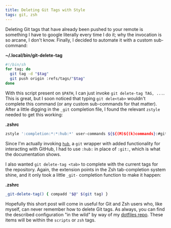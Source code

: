 ```yaml
---
title: Deleting Git Tags with Style
tags: git, zsh
---
```


Deleting Git tags that have already been pushed to your remote is something I
have to google literally every time I do it; why the invocation is so arcane, I
don't know. Finally, I decided to automate it with a custom sub-command:

**~/.local/bin/git-delete-tag**

```bash
#!/bin/sh
for tag; do
  git tag -d "$tag"
  git push origin :refs/tags/"$tag"
done
```

With this script present on `$PATH`, I can just invoke `git delete-tag TAG,
...`. This is great, but I soon noticed that typing `git dele<tab>` wouldn't
complete this command (or any custom sub-commands for that matter). After a
little digging in the `_git` completion file, I found the relevant `zstyle`
needed to get this working:

**.zshrc**

```bash
zstyle ':completion:*:*:hub:*' user-commands ${${(M)${(k)commands}:#git-*}/git-/}
```

Since I'm actually invoking [`hub`][hub], a `git` wrapper with added
functionality for interacting with GitHub, I had to use `:hub:` in place of
`:git:`, which is what the documentation shows.

[hub]: https://github.com/github/hub

I also wanted `git delete-tag <tab>` to complete with the current tags for the
repository. Again, the extension points in the Zsh tab-completion system shine,
and it only took a little `_git-` completion function to make it happen:

**.zshrc**

```sh
_git-delete-tag() { compadd "$@" $(git tag) }
```

Hopefully this short post will come in useful for Git and Zsh users who, like
myself, can never remember how to delete Git tags. As always, you can find the
described configuration "in the wild" by way of my [dotfiles repo][]. These
items will be within the `scripts` or `zsh` tags.

[dotfiles repo]: https://github.com/pbrisbin/dotfiles
